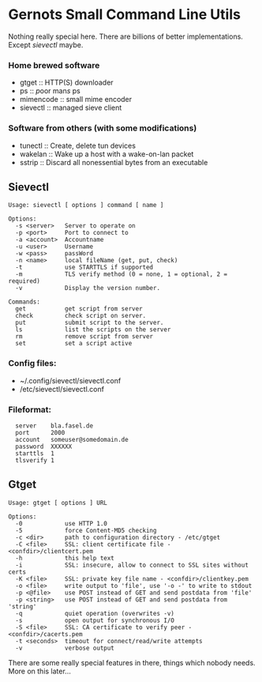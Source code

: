<link href="github.css" type="text/css" rel="stylesheet"></link>

# Gernots Small Command Line Utils

Nothing really special here. There are billions of better implementations. Except *sievectl* maybe.

### Home brewed software 

* gtget     :: HTTP(S) downloader
* ps        :: *p*oor man*s* ps
* mimencode :: small mime encoder
* sievectl  :: managed sieve client

### Software from others (with some modifications)

* tunectl   :: Create, delete tun devices
* wakelan   :: Wake up a host with a wake-on-lan packet
* sstrip    :: Discard all nonessential bytes from an executable

## Sievectl

    Usage: sievectl [ options ] command [ name ]

    Options:
      -s <server>   Server to operate on
      -p <port>     Port to connect to
      -a <account>  Accountname
      -u <user>     Username
      -w <pass>     passWord
      -n <name>     local fileName (get, put, check)
      -t            use STARTTLS if supported
      -m            TLS verify method (0 = none, 1 = optional, 2 = required)
      -v            Display the version number.

    Commands:
      get           get script from server
      check         check script on server.
      put           submit script to the server.
      ls            list the scripts on the server
      rm            remove script from server
      set           set a script active

### Config files:

* ~/.config/sievectl/sievectl.conf
* /etc/sievectl/sievectl.conf

### Fileformat:

      server    bla.fasel.de
      port      2000
      account   someuser@somedomain.de
      password  XXXXXX
      starttls  1
      tlsverify 1

## Gtget

    Usage: gtget [ options ] URL

    Options:
      -0            use HTTP 1.0
      -5            force Content-MD5 checking
      -c <dir>      path to configuration directory - /etc/gtget
      -C <file>     SSL: client certificate file - <confdir>/clientcert.pem
      -h            this help text
      -i            SSL: insecure, allow to connect to SSL sites without certs
      -K <file>     SSL: private key file name - <confdir>/clientkey.pem
      -o <file>     write output to 'file', use '-o -' to write to stdout
      -p <@file>    use POST instead of GET and send postdata from 'file'
      -p <string>   use POST instead of GET and send postdata from 'string'
      -q            quiet operation (overwrites -v)
      -s            open output for synchronous I/O
      -S <file>     SSL: CA certificate to verify peer - <confdir>/cacerts.pem
      -t <seconds>  timeout for connect/read/write attempts
      -v            verbose output

There are some really special features in there, things which nobody needs. More on this later...
